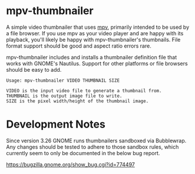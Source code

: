 mpv-thumbnailer
===============

A simple video thumbnailer that uses [mpv](https://mpv.io/), primarily
intended to be used by a file browser. If you use mpv as your video
player and are happy with its playback, you'll likely be happy with
mpv-thumbnailer's thumbnails. File format support should be good and
aspect ratio errors rare.

mpv-thumbnailer includes and installs a thumbnailer definition file that
works with GNOME's Nautilus. Support for other platforms or file
browsers should be easy to add.

```
Usage: mpv-thumbnailer VIDEO THUMBNAIL SIZE

VIDEO is the input video file to generate a thumbnail from.
THUMBNAIL is the output image file to write.
SIZE is the pixel width/height of the thumbnail image.
```

Development Notes
=================

Since version 3.26 GNOME runs thumbnailers sandboxed via Bubblewrap. Any
changes should be tested to adhere to those sandbox rules, which
currently seem to only be documented in the below bug report.

<https://bugzilla.gnome.org/show_bug.cgi?id=774497>

